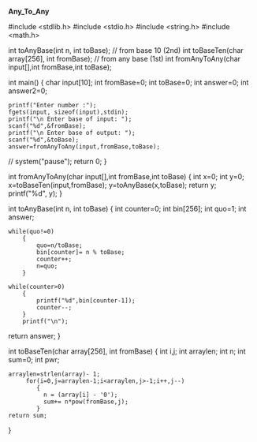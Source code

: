 **Any_To_Any**

#include <stdlib.h>
#include <stdio.h>
#include <string.h>
#include <math.h>

int toAnyBase(int n, int toBase); // from base 10 (2nd)
int toBaseTen(char array[256], int fromBase); // from any base (1st)
int fromAnyToAny(char input[],int fromBase,int toBase);

int main()
{
    char input[10];
    int fromBase=0;
    int toBase=0;
    int answer=0;
    int answer2=0;
    

    printf("Enter number :");
    fgets(input, sizeof(input),stdin);
    printf("\n Enter base of input: ");
    scanf("%d",&fromBase);
    printf("\n Enter base of output: ");
    scanf("%d",&toBase);
    answer=fromAnyToAny(input,fromBase,toBase);
   // system("pause");
    return 0;
}


int fromAnyToAny(char input[],int fromBase,int toBase)
{
    int x=0;
    int y=0;
    x=toBaseTen(input,fromBase);
    y=toAnyBase(x,toBase);
    return y;
    printf("%d", y);
}

int toAnyBase(int n, int toBase) 
{ 
    int counter=0;
    int bin[256];
    int quo=1;
    int answer;
    
    
    while(quo!=0)
        {
            quo=n/toBase;
            bin[counter]= n % toBase;
            counter++;
            n=quo;
        }
        
    while(counter>0)
        {
            printf("%d",bin[counter-1]);
            counter--;
        }
        printf("\n");
return answer;
}
    
    
int toBaseTen(char array[256], int fromBase)
{
    int i,j;
    int arraylen;
    int n;
    int sum=0;
    int pwr;
        
    arraylen=strlen(array)- 1;
         for(i=0,j=arraylen-1;i<arraylen,j>-1;i++,j--)
            {          
              n = (array[i] - '0');
              sum+= n*pow(fromBase,j);
            }
    return sum;
}
